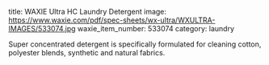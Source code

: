 title:  WAXIE Ultra HC Laundry Detergent
image: https://www.waxie.com/pdf/spec-sheets/wx-ultra/WXULTRA-IMAGES/533074.jpg
waxie_item_number: 533074
category: laundry

Super concentrated detergent is specifically formulated for cleaning cotton, polyester blends, synthetic and natural fabrics.
